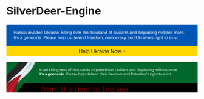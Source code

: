 # SilverDeer-Engine

[![ReadMeSupportUkraine](https://github.com/vshymanskyy/StandWithUkraine/blob/main/banner2.svg)](https://stand-with-ukraine.pp.ua/)

[![ReadMeSupportPalestine](https://github.com/SilverDeer-Preservation-Project/SilverDeer-Engine/blob/main/banner-support.svg)](https://www.reddit.com/r/AskMiddleEast/comments/175ip4x/donating_to_support_palestinian_causes_trusted/)


